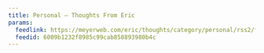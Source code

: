 ```yaml
---
title: Personal – Thoughts From Eric
params:
  feedlink: https://meyerweb.com/eric/thoughts/category/personal/rss2/full
  feedid: 6009b1232f8985c99cab858893980b4c
---
```

